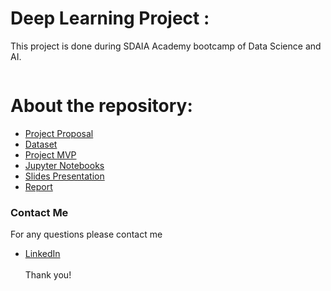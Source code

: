 # Deep Learning Project : 
This project is done during SDAIA Academy bootcamp of Data Science and AI.

<p align="center" width="100%">
<img src=""/>
</p>


# About the repository:
- [Project Proposal]()
- [Dataset]()
- [Project MVP]()
- [Jupyter Notebooks]()
- [Slides Presentation]()
- [Report]()

### Contact Me
For any questions please contact me <br/>
- [LinkedIn](https://www.linkedin.com/in/mashael-a-56b884220/)
<br/><br/>
Thank you!

